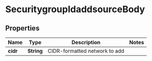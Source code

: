 # SecuritygroupIdaddsourceBody

## Properties
Name | Type | Description | Notes
------------ | ------------- | ------------- | -------------
**cidr** | **String** | CIDR-formatted network to add | 
